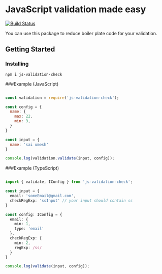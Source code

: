 # JavaScript validation made easy 
[![Build Status](https://travis-ci.com/lava-dukanam/js-validation.svg?branch=master)](https://travis-ci.com/lava-dukanam/js-validation)

You can use this package to reduce boiler plate code for your validation.

## Getting Started

### Installing

```
npm i js-validation-check
```

###Example (JavaScript)

```js

const validation = require('js-validation-check');

const config = {
  name: {
    max: 22,
    min: 3,
  }
}

const input = {
  name: 'sai umesh'
}

console.log(validation.validate(input, config));


```

###Example (TypeScript)

```ts

import { validate, IConfig } from 'js-validation-check';

const input = {
  email: 'someEmail@gmail.com',
  checkRegExp: 'ssInput' // your input should contain ss
}

const config: IConfig = {
  email: {
    min: 1,
    type: 'email'
  },
  checkRegExp: {
    min: 2,
    regExp: /ss/
  }
}

console.log(validate(input, config));

```
